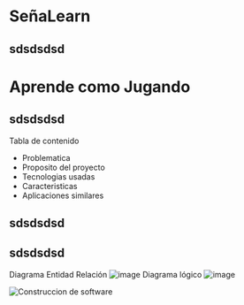 # SeñaLearn

## sdsdsdsd

# Aprende como Jugando

## sdsdsdsd
Tabla de contenido 
- Problematica
- Proposito del proyecto
- Tecnologias usadas
- Caracteristicas
- Aplicaciones similares
## sdsdsdsd




## sdsdsdsd

Diagrama Entidad Relación
![image](https://github.com/eluqm/CS2024-1Grupo03/assets/106353782/4e876fc6-d4ed-4fcc-86bc-eab9100f2941)
Diagrama lógico
![image](https://github.com/eluqm/CS2024-1Grupo03/assets/106353782/220c0cb0-72e8-4444-8f34-710cf8e8c385)

![Construccion de software](https://github.com/eluqm/CS2024-1Grupo03/assets/106353782/aaa58715-1042-4288-99c0-1559add9a9fd)
